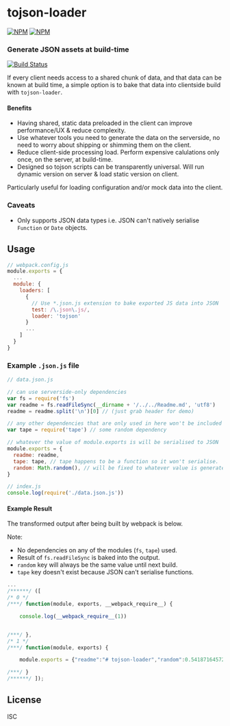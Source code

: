 # tojson-loader

[![NPM](https://nodei.co/npm/tojson-loader.png)](https://nodei.co/npm/tojson-loader/)
[![NPM](https://nodei.co/npm-dl/tojson-loader.png?months=3&height=2)](https://nodei.co/npm/tojson-loader/)

### Generate JSON assets at build-time

[![Build Status](https://travis-ci.org/timoxley/tojson-loader.png?branch=master)](https://travis-ci.org/timoxley/tojson-loader)

If every client needs access to a shared chunk of data, and that data
can be known at build time, a simple option is to bake that data into
clientside build with `tojson-loader`.

#### Benefits

* Having shared, static data preloaded in the client can improve performance/UX & reduce complexity.
* Use whatever tools you need to generate the data on the serverside, no need to worry about shipping or shimming them on the client.
* Reduce client-side processing load. Perform expensive calulations only once, on the server, at build-time.
* Designed so tojson scripts can be transparently universal. Will run dynamic version on server & load static version on client.

Particularly useful for loading configuration and/or mock data into the client.

### Caveats

* Only supports JSON data types i.e. JSON can't natively serialise `Function` or `Date` objects.

## Usage

```js
// webpack.config.js
module.exports = {
  ...
  module: {
    loaders: [
      {
        // Use *.json.js extension to bake exported JS data into JSON
        test: /\.json\.js/,
        loader: 'tojson'
      }
      ...
    ]
  }
}
```

### Example `.json.js` file

```js
// data.json.js

// can use serverside-only dependencies
var fs = require('fs')
var readme = fs.readFileSync(__dirname + '/../../Readme.md', 'utf8')
readme = readme.split('\n')[0] // (just grab header for demo)

// any other dependencies that are only used in here won't be included in bundle
var tape = require('tape') // some random dependency

// whatever the value of module.exports is will be serialised to JSON
module.exports = {
  readme: readme,
  tape: tape, // tape happens to be a function so it won't serialise.
  random: Math.random(), // will be fixed to whatever value is generated at compile-time
}
```

```js
// index.js
console.log(require('./data.json.js'))
```

#### Example Result

The transformed output after being built by webpack is below.

Note:

* No dependencies on any of the modules (`fs`, `tape`) used.
* Result of `fs.readFileSync` is baked into the output.
* `random` key will always be the same value until next build.
* `tape` key doesn't exist because JSON can't serialise functions.

```js
...
/******/ ([
/* 0 */
/***/ function(module, exports, __webpack_require__) {

	console.log(__webpack_require__(1))


/***/ },
/* 1 */
/***/ function(module, exports) {

	module.exports = {"readme":"# tojson-loader","random":0.5418716457206756}

/***/ }
/******/ ]);
```



## License

ISC
